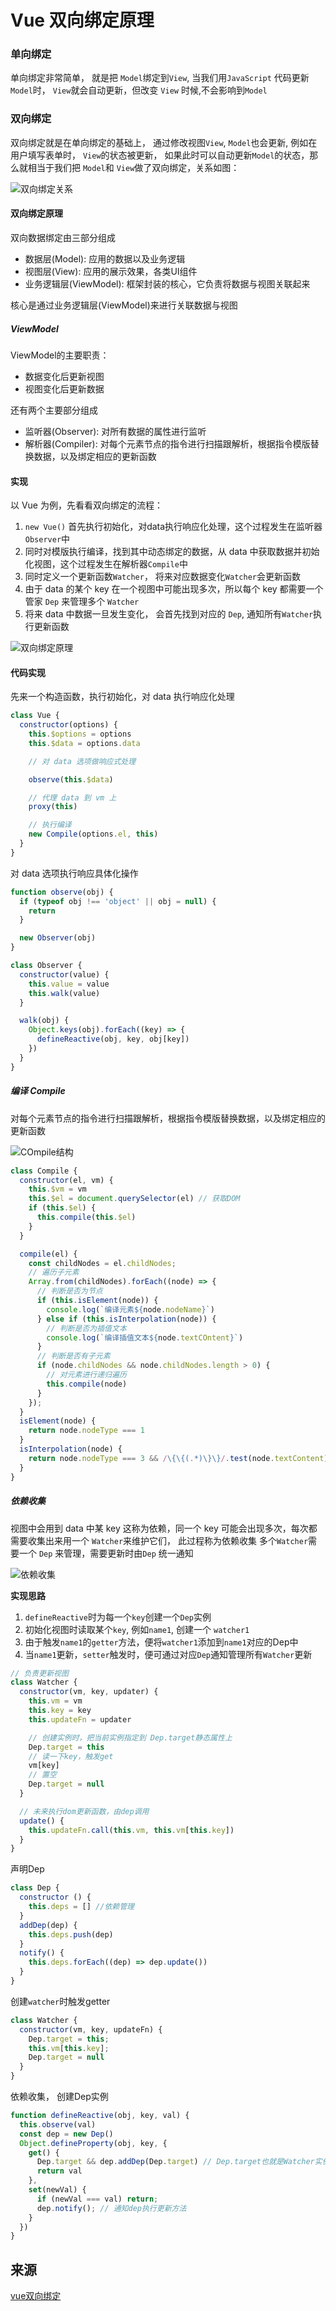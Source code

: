 # Vue 双向绑定原理

### 单向绑定

单向绑定非常简单， 就是把 `Model`绑定到`View`, 当我们用`JavaScript` 代码更新`Model`时， `View`就会自动更新，但改变 `View` 时候,不会影响到`Model`

### 双向绑定

双向绑定就是在单向绑定的基础上， 通过修改视图`View`, `Model`也会更新, 例如在用户填写表单时， `View`的状态被更新， 如果此时可以自动更新`Model`的状态，那么就相当于我们把
`Model`和 `View`做了双向绑定，关系如图：

![双向绑定关系](/svg/双向绑定关系.svg)

#### 双向绑定原理

双向数据绑定由三部分组成

- 数据层(Model): 应用的数据以及业务逻辑
- 视图层(View): 应用的展示效果，各类UI组件
- 业务逻辑层(ViewModel): 框架封装的核心，它负责将数据与视图关联起来

核心是通过业务逻辑层(ViewModel)来进行关联数据与视图

##### ViewModel

 ViewModel的主要职责：

 - 数据变化后更新视图
 - 视图变化后更新数据

还有两个主要部分组成

- 监听器(Observer): 对所有数据的属性进行监听
- 解析器(Compiler): 对每个元素节点的指令进行扫描跟解析，根据指令模版替换数据，以及绑定相应的更新函数

#### 实现

以 Vue 为例，先看看双向绑定的流程：

1. `new Vue()` 首先执行初始化，对data执行响应化处理，这个过程发生在监听器`Observer`中
2. 同时对模版执行编译，找到其中动态绑定的数据，从 data 中获取数据并初始化视图，这个过程发生在解析器`Compile`中
3. 同时定义一个更新函数`Watcher`， 将来对应数据变化`Watcher`会更新函数
4. 由于 data 的某个 key 在一个视图中可能出现多次，所以每个 key 都需要一个管家 `Dep` 来管理多个 `Watcher`
5. 将来 data 中数据一旦发生变化， 会首先找到对应的 `Dep`, 通知所有`Watcher`执行更新函数

![双向绑定原理](/svg/双向绑定原理.svg)

#### 代码实现

先来一个构造函数，执行初始化，对 data 执行响应化处理

```javascript
class Vue {
  constructor(options) {
    this.$options = options
    this.$data = options.data

    // 对 data 选项做响应式处理

    observe(this.$data)

    // 代理 data 到 vm 上
    proxy(this)

    // 执行编译
    new Compile(options.el, this)
  }
}
```

对 data 选项执行响应具体化操作

```javascript
function observe(obj) {
  if (typeof obj !== 'object' || obj = null) {
    return
  }

  new Observer(obj)
}

class Observer {
  constructor(value) {
    this.value = value
    this.walk(value)
  }

  walk(obj) {
    Object.keys(obj).forEach((key) => {
      defineReactive(obj, key, obj[key])
    })
  }
}
```

##### 编译 Compile

对每个元素节点的指令进行扫描跟解析，根据指令模版替换数据，以及绑定相应的更新函数

![COmpile结构](/svg/compile结构.svg)

```javascript
class Compile {
  constructor(el, vm) {
    this.$vm = vm
    this.$el = document.querySelector(el) // 获取DOM
    if (this.$el) {
      this.compile(this.$el)
    }
  }

  compile(el) {
    const childNodes = el.childNodes;
    // 遍历子元素
    Array.from(childNodes).forEach((node) => {
      // 判断是否为节点
      if (this.isElement(node)) {
        console.log(`编译元素${node.nodeName}`)
      } else if (this.isInterpolation(node)) {
        // 判断是否为插值文本
        console.log(`编译插值文本${node.textCOntent}`)
      }
      // 判断是否有子元素
      if (node.childNodes && node.childNodes.length > 0) {
        // 对元素进行递归遍历
        this.compile(node)
      }
    });
  }
  isElement(node) {
    return node.nodeType === 1
  }
  isInterpolation(node) {
    return node.nodeType === 3 && /\{\{(.*)\}\}/.test(node.textContent)
  }
}
```

##### 依赖收集

视图中会用到 data 中某 key 这称为依赖，同一个 key 可能会出现多次，每次都需要收集出来用一个 `Watcher`来维护它们， 此过程称为依赖收集 多个`Watcher`需要一个 `Dep` 来管理，需要更新时由`Dep` 统一通知

![依赖收集](/svg/依赖收集.svg)

**实现思路**

1. `defineReactive`时为每一个`key`创建一个`Dep`实例
2. 初始化视图时读取某个`key`, 例如`name1`, 创建一个 `watcher1`
3. 由于触发`name1`的`getter`方法，便将`watcher1`添加到`name1`对应的Dep中
4. 当`name1`更新，`setter`触发时，便可通过对应`Dep`通知管理所有`Watcher`更新

```javascript
// 负责更新视图
class Watcher {
  constructor(vm, key, updater) {
    this.vm = vm
    this.key = key
    this.updateFn = updater

    // 创建实例时，把当前实例指定到 Dep.target静态属性上
    Dep.target = this
    // 读一下key，触发get
    vm[key]
    // 置空
    Dep.target = null
  }

  // 未来执行dom更新函数，由dep调用
  update() {
    this.updateFn.call(this.vm, this.vm[this.key])
  }
}
```

声明Dep

```javascript
class Dep {
  constructor () {
    this.deps = [] //依赖管理
  }
  addDep(dep) {
    this.deps.push(dep)
  }
  notify() {
    this.deps.forEach((dep) => dep.update())
  }
}
```

创建`watcher`时触发getter

```javascript
class Watcher {
  constructor(vm, key, updateFn) {
    Dep.target = this;
    this.vm[this.key];
    Dep.target = null
  }
}
```

依赖收集， 创建Dep实例

```javascript
function defineReactive(obj, key, val) {
  this.observe(val)
  const dep = new Dep()
  Object.defineProperty(obj, key, {
    get() {
      Dep.target && dep.addDep(Dep.target) // Dep.target也就是Watcher实例
      return val
    },
    set(newVal) {
      if (newVal === val) return;
      dep.notify(); // 通知dep执行更新方法
    }
  })
}
```

## 来源

[vue双向绑定](https://vue3js.cn/interview/vue/bind.html#%E4%BA%8C%E3%80%81%E5%8F%8C%E5%90%91%E7%BB%91%E5%AE%9A%E7%9A%84%E5%8E%9F%E7%90%86%E6%98%AF%E4%BB%80%E4%B9%88)
